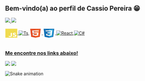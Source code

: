 ## Bem-vindo(a) ao perfil de Cassio Pereira 😁

 <div>
   <a href="https://github.com/cassio85">
   <img height="180em" src="https://github-readme-stats.vercel.app/api?username=cassio85&show_icons=true&theme=tokyonight&include_all_commits=true&count_private=true"/>
   <img height="180em" src="https://github-readme-stats.vercel.app/api/top-langs/?username=cassio85&layout=compact&langs_count=6&theme=tokyonight"/>

</div>
<div style="display: inline_block"><br>
  <img align="center" alt="Js" height="30" width="40" src="https://raw.githubusercontent.com/devicons/devicon/master/icons/javascript/javascript-plain.svg">
  <img align="center" alt="Ts" height="30" width="40" src="https://upload.wikimedia.org/wikipedia/commons/4/4c/Typescript_logo_2020.svg">
  <img align="center" alt="HTML" height="30" width="40" src="https://raw.githubusercontent.com/devicons/devicon/master/icons/html5/html5-original.svg">
  <img align="center" alt="CSS" height="30" width="40" src="https://raw.githubusercontent.com/devicons/devicon/master/icons/css3/css3-original.svg">
  <img align="center" alt="React" height="30" width="40" src="https://cdn.jsdelivr.net/gh/devicons/devicon/icons/react/react-original.svg">
 <img align="center" alt="C#" height="30" width="40" src="https://upload.wikimedia.org/wikipedia/commons/b/bd/Logo_C_sharp.svg">   
</div>
 
 <br>
 
  ### Me encontre nos links abaixo!
 
<div> 
  <a href = "mailto:cassioribeirop@gmail.com"><img src="https://img.shields.io/badge/-Gmail-%23333?style=for-the-badge&logo=gmail&logoColor=white" target="_blank"></a>
  <a href="https://www.linkedin.com/in/cassiorpereira" target="_blank"><img src="https://img.shields.io/badge/-LinkedIn-%230077B5?style=for-the-badge&logo=linkedin&logoColor=white" target="_blank"></a> 
 
  ![Snake animation](https://github.com/cassio85/cassio85/blob/output/github-contribution-grid-snake.svg)

</div>
